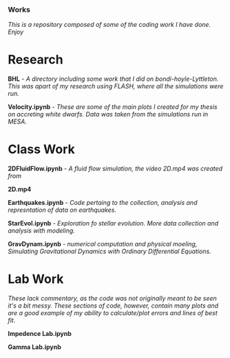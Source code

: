 ### Works

*This is a repository composed of some of the coding work I have done. Enjoy*



# Research

**BHL** - *A directory including some work that I did on bondi-hoyle-Lyttleton. This was apart of my research using FLASH, where all the simulations were run.*

**Velocity.ipynb** - *These are some of the main plots I created for my thesis on accreting white dwarfs. Data was taken from the simulations run in MESA.*




# Class Work

**2DFluidFlow.ipynb** - *A fluid flow simulation, the video 2D.mp4 was created from*

**2D.mp4**

**Earthquakes.ipynb** - *Code pertaing to the collection, analysis and represntation of data on earthquakes.*

**StarEvol.ipynb** - *Exploration fo stellar evolution. More data collection and analysis with modeling.*

**GravDynam.ipynb** - *numerical computation and physical moeling, Simulating Gravitational Dynamics with Ordinary Differential Equations.*




# Lab Work

*These lack commentary, as the code was not originally meant to be seen it's a bit messy. These sections of code, however, 
contain many plots and are a good example of my ability to calculate/plot errors and lines of best fit.*

**Impedence Lab.ipynb**

**Gamma Lab.ipynb**


